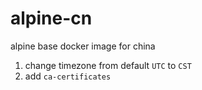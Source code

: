 # alpine-cn
alpine base docker image for china

1. change timezone from default `UTC` to `CST`
2. add `ca-certificates`
